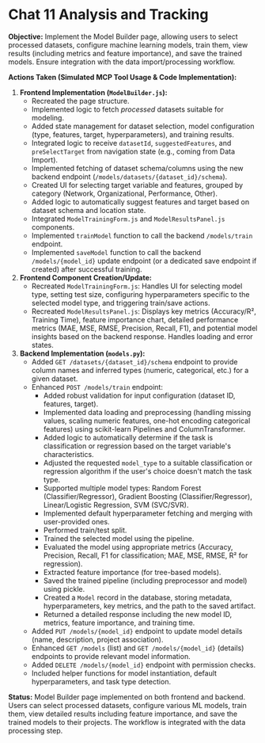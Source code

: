 # Chat 11 Analysis and Tracking

**Objective:** Implement the Model Builder page, allowing users to select processed datasets, configure machine learning models, train them, view results (including metrics and feature importance), and save the trained models. Ensure integration with the data import/processing workflow.

**Actions Taken (Simulated MCP Tool Usage & Code Implementation):**

1.  **Frontend Implementation (`ModelBuilder.js`):**
    *   Recreated the page structure.
    *   Implemented logic to fetch *processed* datasets suitable for modeling.
    *   Added state management for dataset selection, model configuration (type, features, target, hyperparameters), and training results.
    *   Integrated logic to receive `datasetId`, `suggestedFeatures`, and `preSelectTarget` from navigation state (e.g., coming from Data Import).
    *   Implemented fetching of dataset schema/columns using the new backend endpoint (`/models/datasets/{dataset_id}/schema`).
    *   Created UI for selecting target variable and features, grouped by category (Network, Organizational, Performance, Other).
    *   Added logic to automatically suggest features and target based on dataset schema and location state.
    *   Integrated `ModelTrainingForm.js` and `ModelResultsPanel.js` components.
    *   Implemented `trainModel` function to call the backend `/models/train` endpoint.
    *   Implemented `saveModel` function to call the backend `/models/{model_id}` update endpoint (or a dedicated save endpoint if created) after successful training.
2.  **Frontend Component Creation/Update:**
    *   Recreated `ModelTrainingForm.js`: Handles UI for selecting model type, setting test size, configuring hyperparameters specific to the selected model type, and triggering train/save actions.
    *   Recreated `ModelResultsPanel.js`: Displays key metrics (Accuracy/R², Training Time), feature importance chart, detailed performance metrics (MAE, MSE, RMSE, Precision, Recall, F1), and potential model insights based on the backend response. Handles loading and error states.
3.  **Backend Implementation (`models.py`):**
    *   Added `GET /datasets/{dataset_id}/schema` endpoint to provide column names and inferred types (numeric, categorical, etc.) for a given dataset.
    *   Enhanced `POST /models/train` endpoint:
        *   Added robust validation for input configuration (dataset ID, features, target).
        *   Implemented data loading and preprocessing (handling missing values, scaling numeric features, one-hot encoding categorical features) using scikit-learn Pipelines and ColumnTransformer.
        *   Added logic to automatically determine if the task is classification or regression based on the target variable's characteristics.
        *   Adjusted the requested `model_type` to a suitable classification or regression algorithm if the user's choice doesn't match the task type.
        *   Supported multiple model types: Random Forest (Classifier/Regressor), Gradient Boosting (Classifier/Regressor), Linear/Logistic Regression, SVM (SVC/SVR).
        *   Implemented default hyperparameter fetching and merging with user-provided ones.
        *   Performed train/test split.
        *   Trained the selected model using the pipeline.
        *   Evaluated the model using appropriate metrics (Accuracy, Precision, Recall, F1 for classification; MAE, MSE, RMSE, R² for regression).
        *   Extracted feature importance (for tree-based models).
        *   Saved the trained pipeline (including preprocessor and model) using pickle.
        *   Created a `Model` record in the database, storing metadata, hyperparameters, key metrics, and the path to the saved artifact.
        *   Returned a detailed response including the new model ID, metrics, feature importance, and training time.
    *   Added `PUT /models/{model_id}` endpoint to update model details (name, description, project association).
    *   Enhanced `GET /models` (list) and `GET /models/{model_id}` (details) endpoints to provide relevant model information.
    *   Added `DELETE /models/{model_id}` endpoint with permission checks.
    *   Included helper functions for model instantiation, default hyperparameters, and task type detection.

**Status:** Model Builder page implemented on both frontend and backend. Users can select processed datasets, configure various ML models, train them, view detailed results including feature importance, and save the trained models to their projects. The workflow is integrated with the data processing step.